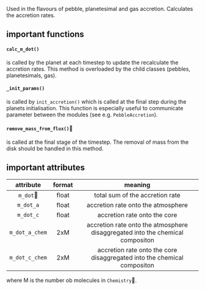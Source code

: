 Used in the flavours of pebble, planetesimal and gas accretion. Calculates the accretion rates.

## important functions

#### `calc_m_dot()`
is called by the planet at each timestep to update the recalculate the accretion rates.
This method is overloaded by the child classes (pebbles, planetesimals, gas).

#### `_init_params()`
is called by `init_accretion()` which is called at the final step during the planets initialisation. This function is especially useful to communicate parameter between the modules (see e.g. `PebbleAccretion`).

#### `remove_mass_from_flux()`
is called at the final stage of the timestep. The removal of mass from the disk should be handled in this method.

## important attributes

| attribute | format | meaning |
|:---:|:---:|:---:|
| `m_dot` | float | total sum of the accretion rate |
| `m_dot_a` | float | accretion rate onto the atmosphere |
| `m_dot_c` | float | accretion rate onto the core  |
| `m_dot_a_chem` | 2xM | accretion rate onto the atmosphere disaggregated into the chemical compositon |
| `m_dot_c_chem` | 2xM | accretion rate onto the core disaggregated into the chemical compositon |

where M is the number ob molecules in `Chemistry`.




